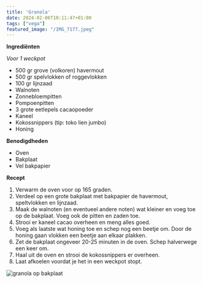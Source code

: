 ```yaml
---
title: 'Granola'
date: 2024-02-06T10:11:47+01:00
tags: ["vega"]
featured_image: "/IMG_7177.jpeg"
---
```


**Ingrediënten**

*Voor 1 weckpot*
- 500 gr grove (volkoren) havermout
- 500 gr spelvlokken of roggevlokken
- 100 gr lijnzaad
- Walnoten
- Zonnebloempitten
- Pompoenpitten
- 3 grote eetlepels cacaopoeder
- Kaneel
- Kokossnippers (tip: toko lien jumbo)
- Honing

**Benodigdheden**
- Oven
- Bakplaat 
- Vel bakpapier

**Recept**
1. Verwarm de oven voor op 165 graden.
2. Verdeel op een grote bakplaat met bakpapier de havermout, speltvlokken en lijnzaad.
3. Maak de walnoten (en eventueel andere noten) wat kleiner en voeg toe op de bakplaat. Voeg ook de pitten en zaden toe.
4. Strooi er kaneel cacao overheen en meng alles goed.
5. Voeg als laatste wat honing toe en schep nog een beetje om. Door de honing gaan vlokken een beetje aan elkaar plakken.
6. Zet de bakplaat ongeveer 20-25 minuten in de oven. Schep halverwege een keer om. 
7. Haal uit de oven en strooi de kokossnippers er overheen. 
8. Laat afkoelen voordat je het in een weckpot stopt.

![granola op bakplaat](/IMG_9601.jpeg)
